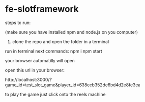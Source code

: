 # fe-slotframework

steps to run:

(make sure you have installed npm and node.js on you computer)

1) clone the repo and open the folder in a terminal

run in terminal next commands:
    npm i
    npm start
    
your browser automatilly will open

open this url in your browser:

http://localhost:3000/?game_id=test_slot_game&player_id=638ecb352de6bd4d2e8fe3ea


to play the game just click onto the reels machine
